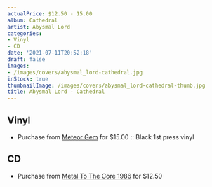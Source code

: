 ```yaml
---
actualPrice: $12.50 - 15.00
album: Cathedral
artist: Abysmal Lord
categories:
- Vinyl
- CD
date: '2021-07-11T20:52:18'
draft: false
images:
- /images/covers/abysmal_lord-cathedral.jpg
inStock: true
thumbnailImage: /images/covers/abysmal_lord-cathedral-thumb.jpg
title: Abysmal Lord - Cathedral
---
```


## Vinyl
* Purchase from [Meteor Gem](https://meteor-gem.com/products/abysmal-lord-cathedral) for $15.00 :: Black 1st press vinyl
## CD
* Purchase from [Metal To The Core 1986](https://metaltothecore1986.com/shop/abysmal-lord-cathedral-cd/) for $12.50
